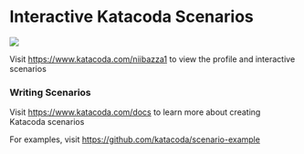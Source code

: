 # Interactive Katacoda Scenarios

[![](http://shields.katacoda.com/katacoda/niibazza1/count.svg)](https://www.katacoda.com/niibazza1 "Get your profile on Katacoda.com")

Visit https://www.katacoda.com/niibazza1 to view the profile and interactive scenarios

### Writing Scenarios
Visit https://www.katacoda.com/docs to learn more about creating Katacoda scenarios

For examples, visit https://github.com/katacoda/scenario-example
